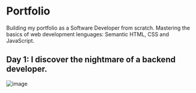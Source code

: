 # Portfolio
Building my portfolio as a Software Developer from scratch. Mastering the basics of web development lenguages: Semantic HTML, CSS and JavaScript.

## Day 1: I discover the nightmare of a backend developer.
![image](https://github.com/Gothsec/Portfolio/assets/112715997/da25fbbc-ddd3-4b2b-a165-c139f066fd26)
